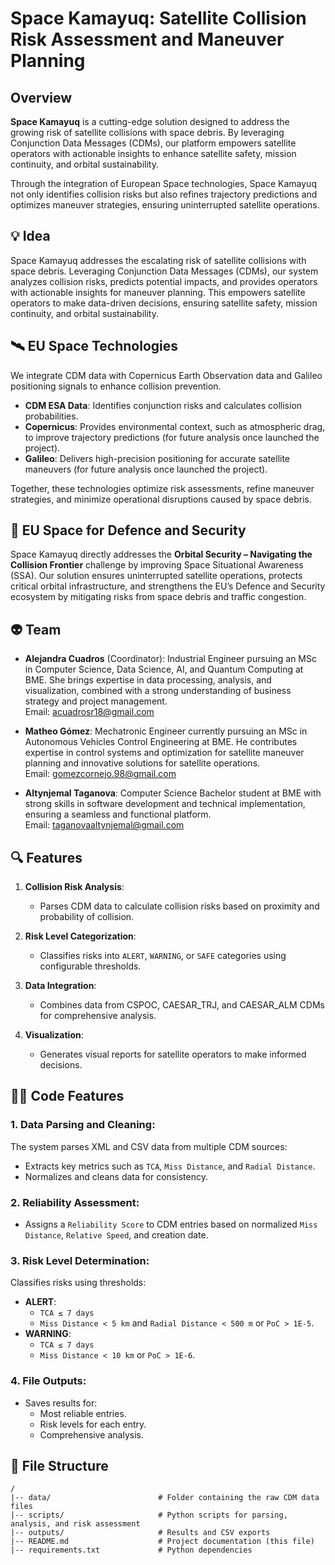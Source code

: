 # Space Kamayuq: Satellite Collision Risk Assessment and Maneuver Planning

## Overview

**Space Kamayuq** is a cutting-edge solution designed to address the growing risk of satellite collisions with space debris. By leveraging Conjunction Data Messages (CDMs), our platform empowers satellite operators with actionable insights to enhance satellite safety, mission continuity, and orbital sustainability.

Through the integration of European Space technologies, Space Kamayuq not only identifies collision risks but also refines trajectory predictions and optimizes maneuver strategies, ensuring uninterrupted satellite operations.


## 💡 Idea

Space Kamayuq addresses the escalating risk of satellite collisions with space debris. Leveraging Conjunction Data Messages (CDMs), our system analyzes collision risks, predicts potential impacts, and provides operators with actionable insights for maneuver planning. This empowers satellite operators to make data-driven decisions, ensuring satellite safety, mission continuity, and orbital sustainability.


## 🛰️ EU Space Technologies

We integrate CDM data with Copernicus Earth Observation data and Galileo positioning signals to enhance collision prevention.

- **CDM ESA Data**: Identifies conjunction risks and calculates collision probabilities.
- **Copernicus**: Provides environmental context, such as atmospheric drag, to improve trajectory predictions (for future analysis once launched the project).
- **Galileo**: Delivers high-precision positioning for accurate satellite maneuvers (for future analysis once launched the project).

Together, these technologies optimize risk assessments, refine maneuver strategies, and minimize operational disruptions caused by space debris.



## 🚀 EU Space for Defence and Security

Space Kamayuq directly addresses the **Orbital Security – Navigating the Collision Frontier** challenge by improving Space Situational Awareness (SSA). Our solution ensures uninterrupted satellite operations, protects critical orbital infrastructure, and strengthens the EU’s Defence and Security ecosystem by mitigating risks from space debris and traffic congestion.


## 👽 Team

- **Alejandra Cuadros** (Coordinator): Industrial Engineer pursuing an MSc in Computer Science, Data Science, AI, and Quantum Computing at BME. She brings expertise in data processing, analysis, and visualization, combined with a strong understanding of business strategy and project management.  
  Email: [acuadrosr18@gmail.com](mailto:acuadrosr18@gmail.com)

- **Matheo Gómez**: Mechatronic Engineer currently pursuing an MSc in Autonomous Vehicles Control Engineering at BME. He contributes expertise in control systems and optimization for satellite maneuver planning and innovative solutions for satellite operations.  
  Email: [gomezcornejo.98@gmail.com](mailto:gomezcornejo.98@gmail.com)

- **Altynjemal Taganova**: Computer Science Bachelor student at BME with strong skills in software development and technical implementation, ensuring a seamless and functional platform.  
  Email: [taganovaaltynjemal@gmail.com](mailto:taganovaaltynjemal@gmail.com)

## 🔍 Features

1. **Collision Risk Analysis**:
   - Parses CDM data to calculate collision risks based on proximity and probability of collision.

2. **Risk Level Categorization**:
   - Classifies risks into `ALERT`, `WARNING`, or `SAFE` categories using configurable thresholds.

3. **Data Integration**:
   - Combines data from CSPOC, CAESAR_TRJ, and CAESAR_ALM CDMs for comprehensive analysis.

4. **Visualization**:
   - Generates visual reports for satellite operators to make informed decisions.


## 🧑‍💻 Code Features

### 1. **Data Parsing and Cleaning**:
The system parses XML and CSV data from multiple CDM sources:
- Extracts key metrics such as `TCA`, `Miss Distance`, and `Radial Distance`.
- Normalizes and cleans data for consistency.

### 2. **Reliability Assessment**:
- Assigns a `Reliability Score` to CDM entries based on normalized `Miss Distance`, `Relative Speed`, and creation date.

### 3. **Risk Level Determination**:
Classifies risks using thresholds:
- **ALERT**:
  - `TCA ≤ 7 days`
  - `Miss Distance < 5 km` and `Radial Distance < 500 m` or `PoC > 1E-5`.
- **WARNING**:
  - `TCA ≤ 7 days`
  - `Miss Distance < 10 km` or `PoC > 1E-6`.

### 4. **File Outputs**:
- Saves results for:
  - Most reliable entries.
  - Risk levels for each entry.
  - Comprehensive analysis.


## 📂 File Structure

```plaintext
/
|-- data/                        # Folder containing the raw CDM data files
|-- scripts/                     # Python scripts for parsing, analysis, and risk assessment
|-- outputs/                     # Results and CSV exports
|-- README.md                    # Project documentation (this file)
|-- requirements.txt             # Python dependencies

